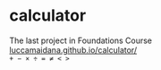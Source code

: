 # calculator
The last project in Foundations Course  
<a href="https://luccamaidana.github.io/calculator/" target="_blank">luccamaidana.github.io/calculator/</a>  
`+ − × ÷ = ≠ < >`

